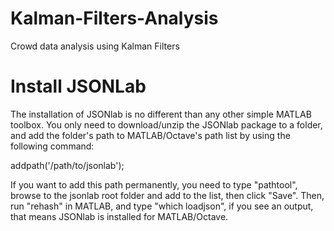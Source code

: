 Kalman-Filters-Analysis
=======================

Crowd data analysis using Kalman Filters

Install JSONLab
===============

The installation of JSONlab is no different than any other simple MATLAB toolbox. You only need to download/unzip the JSONlab package to a folder, and add
the folder's path to MATLAB/Octave's path list by using the following command:

addpath('/path/to/jsonlab');

If you want to add this path permanently, you need to type "pathtool", browse to the jsonlab root folder and add to the list, then click "Save". Then, run 
"rehash" in MATLAB, and type "which loadjson", if you see an output, that means JSONlab is installed for MATLAB/Octave.
